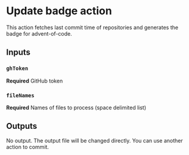 # Update badge action

This action fetches last commit time of repositories and generates the badge for advent-of-code.

## Inputs

### `ghToken`

**Required** GitHub token

### `fileNames`

**Required** Names of files to process (space delimited list)

## Outputs

No output. The output file will be changed directly. You can use another action to commit.
